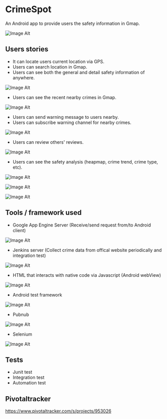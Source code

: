 CrimeSpot
========
An Android app to provide users the safety information in Gmap.

![Image Alt](https://github.com/skyw932/CrimeSpot/raw/dev/demo/android.png)

Users stories
--------------
- It can locate users current location via GPS.
- Users can search location in Gmap.
- Users can see both the general and detail safety information of anywhere.

![Image Alt](https://github.com/skyw932/CrimeSpot/raw/dev/demo/currentlocation.png)
- Users can see the recent nearby crimes in Gmap.

![Image Alt](https://github.com/skyw932/CrimeSpot/raw/dev/demo/nearbycrimes.png)
- Users can send warning message to users nearby.
- Users can subscribe warning channel for nearby crimes.

![Image Alt](https://github.com/skyw932/CrimeSpot/raw/dev/demo/sendWarn.png)
- Users can review others' reviews.

![Image Alt](https://github.com/skyw932/CrimeSpot/raw/dev/demo/sendReview.png)
- Users can see the safety analysis (heapmap, crime trend, crime type, etc).

![Image Alt](https://github.com/skyw932/CrimeSpot/raw/dev/demo/heapmap.png)

![Image Alt](https://github.com/skyw932/CrimeSpot/raw/dev/demo/historyanalysis.png)

![Image Alt](https://github.com/skyw932/CrimeSpot/raw/dev/demo/crimetype.png)

Tools / framework used
------------------------
- Google App Engine Server (Receive/send request from/to Android client)

![Image Alt](https://github.com/skyw932/CrimeSpot/raw/dev/demo/gae.png)

- Jenkins server (Collect crime data from offical website periodically and integration test)

![Image Alt](https://github.com/skyw932/CrimeSpot/raw/dev/demo/jenkins.png)

- HTML that interacts with native code via Javascript (Android webView)

![Image Alt](https://github.com/skyw932/CrimeSpot/raw/dev/demo/dhtml.png)

- Android test framework

![Image Alt](https://github.com/skyw932/CrimeSpot/raw/dev/demo/androidtest.png)

- Pubnub

![Image Alt](https://github.com/skyw932/CrimeSpot/raw/dev/demo/pubnub.png)

- Selenium

![Image Alt](https://github.com/skyw932/CrimeSpot/raw/dev/demo/se.png)

Tests
------
- Junit test
- Integration test
- Automation test

Pivotaltracker
------------------
https://www.pivotaltracker.com/s/projects/953026
